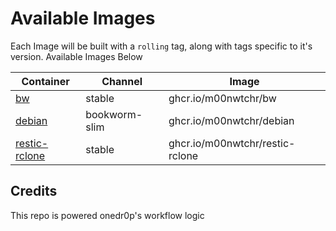 # Available Images

Each Image will be built with a `rolling` tag, along with tags specific to it's version. Available Images Below

Container | Channel | Image
--- | --- | ---
[bw](https://github.com/m00nwtchr/containers/pkgs/container/bw) | stable | ghcr.io/m00nwtchr/bw
[debian](https://github.com/m00nwtchr/containers/pkgs/container/debian) | bookworm-slim | ghcr.io/m00nwtchr/debian
[restic-rclone](https://github.com/m00nwtchr/containers/pkgs/container/restic-rclone) | stable | ghcr.io/m00nwtchr/restic-rclone


## Credits

This repo is powered onedr0p's workflow logic